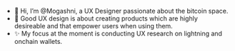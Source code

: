 - 👋 Hi, I’m @Mogashni, a UX Designer passionate about the bitcoin space.
- 👀 Good UX design is about creating products which are highly desireable and that empower users when using them.
- ✨ My focus at the moment is conducting UX research on lightning and onchain wallets.

<!---
Mogashni/Mogashni is a ✨ special ✨ repository because its `README.md` (this file) appears on your GitHub profile.
You can click the Preview link to take a look at your changes.
--->
